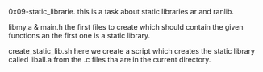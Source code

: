 0x09-static_librarie.
this is a task about static libraries ar and ranlib.

libmy.a & main.h the first files to create which should contain the given functions an the first one is a static library.

create_static_lib.sh 
here we create a script which creates the static library called liball.a from the .c files tha are in the current directory.
